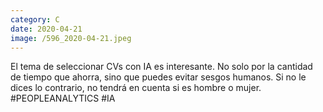 ```yaml
--- 
category: C 
date: 2020-04-21 
image: /596_2020-04-21.jpeg 
--- 
```


El tema de seleccionar CVs con IA es interesante. No solo por la cantidad de tiempo que ahorra, sino que puedes evitar sesgos humanos. Si no le dices lo contrario, no tendrá en cuenta si es hombre o mujer. #PEOPLEANALYTICS #IA